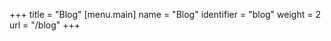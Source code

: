 +++
title = "Blog"
[menu.main]
  name = "Blog"
  identifier = "blog"
  weight = 2
  url = "/blog"
+++